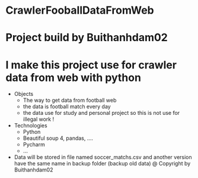 # CrawlerFooballDataFromWeb
# Project build by Buithanhdam02 
# I make this project use for crawler data from web with python
- Objects
  + The way to get data from football web
  + the data is football match every day
  + the data use for study and personal project so this is not use for illegal work !
- Technologies
  + Python
  + Beautiful soup 4, pandas, ....
  + Pycharm
  + ...
- Data will be stored in file named soccer_matchs.csv and another version have the same name in backup folder (backup old data)
@ Copyright by Buithanhdam02
